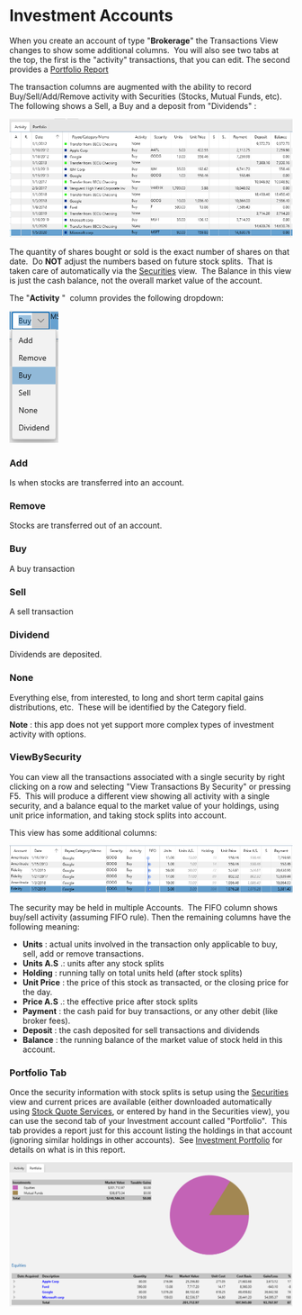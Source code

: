 # Investment Accounts

When you create an account of type "**Brokerage**" the Transactions View changes to show some additional columns.  You will also see two tabs at the top, the first is the "activity" transactions, that you can edit.  The second provides a [Portfolio Report](../Reports/InvestmentPortfolio.md)

The transaction columns are augmented with the ability to record Buy/Sell/Add/Remove activity with Securities (Stocks, Mutual Funds, etc). The following shows a Sell, a Buy and a deposit from "Dividends" :

![](../Images/Investment%20Accounts.png)

The quantity of shares bought or sold is the exact number of shares on that date.  Do **NOT**  adjust the numbers based on future stock splits.  That is taken care of automatically via the [Securities](../Basics/Securities.md) view.  The Balance in this view is just the cash balance, not the overall market value of the account.

The "**Activity** "  column provides the following dropdown:

![](../Images/Investment%20Accounts1.png)

### Add
Is when stocks are transferred into an account.

### Remove
Stocks are transferred out of an account.

### Buy
A buy transaction

### Sell
A sell transaction

### Dividend
Dividends are deposited.

### None
Everything else, from interested, to long and short term capital gains distributions, etc.  These will be identified by the Category field.

**Note** : this app does not yet support more complex types of investment activity with options.

### ViewBySecurity
You can view all the transactions associated with a single security by right clicking on a row and selecting "View Transactions By Security" or pressing F5.  This will produce a different view showing all activity with a single security, and a balance equal to the market value of your holdings, using unit price information, and taking stock splits into account.

This view has some additional columns:

![](../Images/Investment%20Accounts2.png)

The security may be held in multiple Accounts.  The FIFO column shows buy/sell activity (assuming FIFO rule). Then the remaining columns have the following meaning:
* **Units** : actual units involved in      the transaction only applicable to buy, sell, add or remove transactions.
* **Units A.S** .: units after any stock      splits
* **Holding** : running tally on total      units held (after stock splits)
* **Unit Price** : the price of this stock as      transacted, or the closing price for the day.
* **Price A.S** .: the effective price after      stock splits
* **Payment** : the cash paid for buy      transactions, or any other debit (like broker fees).
* **Deposit** : the cash deposited for sell      transactions and dividends
* **Balance** : the running balance of the      market value of stock held in this account.



### Portfolio Tab
Once the security information with stock splits is setup using the [Securities](../Basics/Securities.md) view and current prices are available (either downloaded automatically using [Stock Quote Services](StockQuoteServices.md), or entered by hand in the Securities view), you can use the second tab of your Investment account called "Portfolio".  This tab provides a report just for this account listing the holdings in that account (ignoring similar holdings in other accounts).  See [Investment Portfolio](../Reports/InvestmentPortfolio.md) for details on what is in this report.

![](../Images/Investment%20Accounts3.png)



